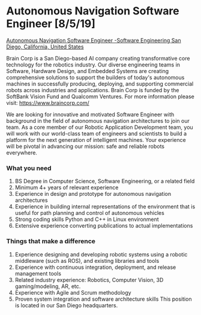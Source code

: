 # Autonomous Navigation Software Engineer [8/5/19]
[Autonomous Navigation Software Engineer -Software Engineering  San Diego, California, United States](https://www.braincorp.com/job?gh_jid=4318251002)

Brain Corp is a San Diego-based AI company creating transformative core technology for the robotics industry. Our diverse engineering teams in Software, Hardware Design, and Embedded Systems are creating comprehensive solutions to support the builders of today's autonomous machines in successfully producing, deploying, and supporting commercial robots across industries and applications. Brain Corp is funded by the SoftBank Vision Fund and Qualcomm Ventures. For more information please visit: https://www.braincorp.com/

We are looking for innovative and motivated Software Engineer with background in the field of autonomous navigation architectures to join our team.  As a core member of our Robotic Application Development team, you will work with our world-class team of engineers and scientists to build a platform for the next generation of intelligent machines. Your experience will be pivotal in advancing our mission: safe and reliable robots everywhere.

### What you need
1. BS Degree in Computer Science, Software Engineering, or a related field
1. Minimum 4+ years of relevant experience
1. Experience in design and prototype for autonomous navigation architectures
1. Experience in building internal representations of the environment that is useful for path planning and control of autonomous vehicles
1. Strong coding skills Python and C++ in Linux environment
1. Extensive experience converting publications to actual implementations

### Things that make a difference
1. Experience designing and developing robotic systems using a robotic middleware (such as ROS), and existing libraries and tools
1. Experience with continuous integration, deployment, and release management tools
1. Related industry experience: Robotics, Computer Vision, 3D gaming/modeling, AR, etc.
1. Experience with Agile and Scrum methodology
1. Proven system integration and software architecture skills
This position is located in our San Diego headquarters.
